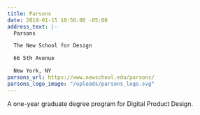 ```yaml
---
title: Parsons
date: 2019-01-15 10:56:00 -05:00
address_text: |-
  Parsons

  The New School for Design

  66 5th Avenue

  New York, NY
parsons_url: https://www.newschool.edu/parsons/
parsons_logo_image: "/uploads/parsons_logo.svg"
---
```


A one-year graduate degree program for Digital Product Design.